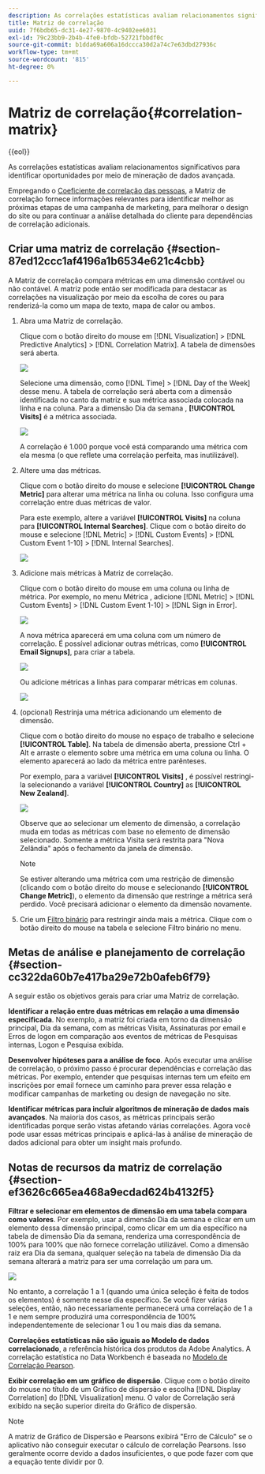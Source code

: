 ```yaml
---
description: As correlações estatísticas avaliam relacionamentos significativos para identificar oportunidades por meio de mineração de dados avançada.
title: Matriz de correlação
uuid: 7f6bdb65-dc31-4e27-9870-4c9402ee6031
exl-id: 79c23bb9-2b4b-4fe0-bfdb-52721fbbdf0c
source-git-commit: b1dda69a606a16dccca30d2a74c7e63dbd27936c
workflow-type: tm+mt
source-wordcount: '815'
ht-degree: 0%

---
```


# Matriz de correlação{#correlation-matrix}

{{eol}}

As correlações estatísticas avaliam relacionamentos significativos para identificar oportunidades por meio de mineração de dados avançada.

Empregando o [Coeficiente de correlação das pessoas](../../../../home/c-get-started/c-analysis-vis/c-correlation-analysis/c-correlation-pearsons.md#concept-5996cb8c89fd4df5b47b7318e7a1d29c), a Matriz de correlação fornece informações relevantes para identificar melhor as próximas etapas de uma campanha de marketing, para melhorar o design do site ou para continuar a análise detalhada do cliente para dependências de correlação adicionais.

## Criar uma matriz de correlação {#section-87ed12ccc1af4196a1b6534e621c4cbb}

A Matriz de correlação compara métricas em uma dimensão contável ou não contável. A matriz pode então ser modificada para destacar as correlações na visualização por meio da escolha de cores ou para renderizá-la como um mapa de texto, mapa de calor ou ambos.

1. Abra uma Matriz de correlação.

   Clique com o botão direito do mouse em [!DNL Visualization] > [!DNL Predictive Analytics] > [!DNL Correlation Matrix]. A tabela de dimensões será aberta.

   ![](assets/correlation_matrix_2.png)

   Selecione uma dimensão, como [!DNL Time] > [!DNL Day of the Week] desse menu. A tabela de correlação será aberta com a dimensão identificada no canto da matriz e sua métrica associada colocada na linha e na coluna. Para a dimensão Dia da semana , **[!UICONTROL Visits]** é a métrica associada.

   ![](assets/correlation_matrix_1.png)

   A correlação é 1.000 porque você está comparando uma métrica com ela mesma (o que reflete uma correlação perfeita, mas inutilizável).

1. Altere uma das métricas.

   Clique com o botão direito do mouse e selecione **[!UICONTROL Change Metric]** para alterar uma métrica na linha ou coluna. Isso configura uma correlação entre duas métricas de valor.

   Para este exemplo, altere a variável **[!UICONTROL Visits]** na coluna para **[!UICONTROL Internal Searches]**. Clique com o botão direito do mouse e selecione [!DNL Metric] > [!DNL Custom Events] > [!DNL Custom Event 1-10] > [!DNL Internal Searches].

   ![](assets/correlation_matrix_change_metric.png)

1. Adicione mais métricas à Matriz de correlação.

   Clique com o botão direito do mouse em uma coluna ou linha de métrica. Por exemplo, no menu Métrica , adicione [!DNL Metric] > [!DNL Custom Events] > [!DNL Custom Event 1-10] > [!DNL Sign in Error].

   ![](assets/correlation_matrix_11.png)

   A nova métrica aparecerá em uma coluna com um número de correlação. É possível adicionar outras métricas, como **[!UICONTROL Email Signups]**, para criar a tabela.

   ![](assets/correlation_matrix_6.png)

   Ou adicione métricas a linhas para comparar métricas em colunas.

   ![](assets/correlation_matrix_add_metric.png)

1. (opcional) Restrinja uma métrica adicionando um elemento de dimensão.

   Clique com o botão direito do mouse no espaço de trabalho e selecione **[!UICONTROL Table]**. Na tabela de dimensão aberta, pressione Ctrl + Alt e arraste o elemento sobre uma métrica em uma coluna ou linha. O elemento aparecerá ao lado da métrica entre parênteses.

   Por exemplo, para a variável **[!UICONTROL Visits]** , é possível restringi-la selecionando a variável **[!UICONTROL Country]** as **[!UICONTROL New Zealand]**.

   ![](assets/correlation_matrix_dim_element.png)

   Observe que ao selecionar um elemento de dimensão, a correlação muda em todas as métricas com base no elemento de dimensão selecionado. Somente a métrica Visita será restrita para &quot;Nova Zelândia&quot; após o fechamento da janela de dimensão.

   >[!NOTE]
   >
   >Se estiver alterando uma métrica com uma restrição de dimensão (clicando com o botão direito do mouse e selecionando **[!UICONTROL Change Metric]**), o elemento da dimensão que restringe a métrica será perdido. Você precisará adicionar o elemento da dimensão novamente.

1. Crie um [Filtro binário](../../../../home/c-get-started/c-analysis-vis/c-correlation-analysis/c-correlation-binary-filter.md#concept-24e1daff43c540f69019f236976da31c) para restringir ainda mais a métrica. Clique com o botão direito do mouse na tabela e selecione Filtro binário no menu.

## Metas de análise e planejamento de correlação {#section-cc322da60b7e417ba29e72b0afeb6f79}

A seguir estão os objetivos gerais para criar uma Matriz de correlação.

**Identificar a relação entre duas métricas em relação a uma dimensão especificada**. No exemplo, a matriz foi criada em torno da dimensão principal, Dia da semana, com as métricas Visita, Assinaturas por email e Erros de logon em comparação aos eventos de métricas de Pesquisas internas, Logon e Pesquisa exibida.

**Desenvolver hipóteses para a análise de foco**. Após executar uma análise de correlação, o próximo passo é procurar dependências e correlação das métricas. Por exemplo, entender que pesquisas internas tem um efeito em inscrições por email fornece um caminho para prever essa relação e modificar campanhas de marketing ou design de navegação no site.

**Identificar métricas para incluir algoritmos de mineração de dados mais avançados**. Na maioria dos casos, as métricas principais serão identificadas porque serão vistas afetando várias correlações. Agora você pode usar essas métricas principais e aplicá-las à análise de mineração de dados adicional para obter um insight mais profundo.

## Notas de recursos da matriz de correlação {#section-ef3626c665ea468a9ecdad624b4132f5}

**Filtrar e selecionar em elementos de dimensão em uma tabela compara como valores**. Por exemplo, usar a dimensão Dia da semana e clicar em um elemento dessa dimensão principal, como clicar em um dia específico na tabela de dimensão Dia da semana, renderiza uma correspondência de 100% para 100% que não fornece correlação utilizável. Como a dimensão raiz era Dia da semana, qualquer seleção na tabela de dimensão Dia da semana alterará a matriz para ser uma correlação um para um.

![](assets/correlation_matrix_10.png)

No entanto, a correlação 1 a 1 (quando uma única seleção é feita de todos os elementos) é somente nesse dia específico. Se você fizer várias seleções, então, não necessariamente permanecerá uma correlação de 1 a 1 e nem sempre produzirá uma correspondência de 100% independentemente de selecionar 1 ou 1 ou mais dias da semana.

**Correlações estatísticas não são iguais ao Modelo de dados correlacionado**, a referência histórica dos produtos da Adobe Analytics. A correlação estatística no Data Workbench é baseada no [Modelo de Correlação Pearson](../../../../home/c-get-started/c-analysis-vis/c-correlation-analysis/c-correlation-pearsons.md#concept-5996cb8c89fd4df5b47b7318e7a1d29c).

**Exibir correlação em um gráfico de dispersão**. Clique com o botão direito do mouse no título de um Gráfico de dispersão e escolha [!DNL Display Correlation] do [!DNL Visualization] menu. O valor de Correlação será exibido na seção superior direita do Gráfico de dispersão.

>[!NOTE]
>
>A matriz de Gráfico de Dispersão e Pearsons exibirá &quot;Erro de Cálculo&quot; se o aplicativo não conseguir executar o cálculo de correlação Pearsons. Isso geralmente ocorre devido a dados insuficientes, o que pode fazer com que a equação tente dividir por 0.
